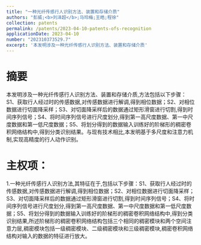```yaml
---
title: "一种光纤传感行人识别方法、装置和存储介质"
authors: "彭威;<b>刘泽超</b>;马玲梅;王皓;程徐"
collection: patents
permalink: /patents/2023-04-10-patents-ofs-recognition
applicationDate: 2023-04-10
number: "202310373529.7"
excerpt: '本发明涉及一种光纤传感行人识别方法、装置和存储介质'
---
```

# 摘要

本发明涉及一种光纤传感行人识别方法、装置和存储介质,方法包括以下步骤：S1、获取行人经过时的传感数据,对传感数据进行解调,得到相位数据；S2、对相位数据进行切面降采样；S3、对切面降采样后的数据通过矩形滑窗进行切割,得到时间序列信号；S4、将时间序列信号进行尺度划分,得到第一高尺度数据、第一中尺度数据和第一低尺度数据；S5、将划分得到的数据输入训练好的阶梯形的稠密卷积网络结构中,得到分类识别结果。与现有技术相比,本发明基于多尺度和注意力机制,实现高精度的行人动作识别。

# 主权项：

1.一种光纤传感行人识别方法,其特征在于,包括以下步骤：S1、获取行人经过时的传感数据,对传感数据进行解调,得到相位数据；S2、对相位数据进行切面降采样；S3、对切面降采样后的数据通过矩形滑窗进行切割,得到时间序列信号；S4、将时间序列信号进行尺度划分,得到第一高尺度数据、第一中尺度数据和第一低尺度数据；S5、将划分得到的数据输入训练好的阶梯形的稠密卷积网络结构中,得到分类识别结果,所述阶梯形的稠密卷积网络结构包括三个相同的稠密模块和两个空间注意力层,稠密模块包括一级稠密模块、二级稠密模块和三级稠密模块,稠密卷积网络结构对输入的数据的特征进行放大。
